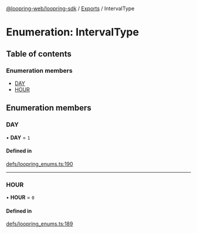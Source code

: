 [@loopring-web/loopring-sdk](../README.md) / [Exports](../modules.md) / IntervalType

# Enumeration: IntervalType

## Table of contents

### Enumeration members

- [DAY](IntervalType.md#day)
- [HOUR](IntervalType.md#hour)

## Enumeration members

### DAY

• **DAY** = `1`

#### Defined in

[defs/loopring_enums.ts:190](https://github.com/Loopring/loopring_sdk/blob/fd60be9/src/defs/loopring_enums.ts#L190)

___

### HOUR

• **HOUR** = `0`

#### Defined in

[defs/loopring_enums.ts:189](https://github.com/Loopring/loopring_sdk/blob/fd60be9/src/defs/loopring_enums.ts#L189)

